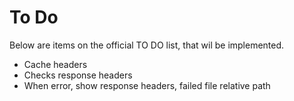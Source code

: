 # To Do
Below are items on the official TO DO list, that wil be implemented.

 - Cache headers
 - Checks response headers
 - When error, show response headers, failed file relative path
